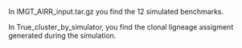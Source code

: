 In IMGT_AIRR_input.tar.gz you find the 12 simulated benchmarks.

In True_cluster_by_simulator, you find the clonal ligneage assigment generated during the simulation.
